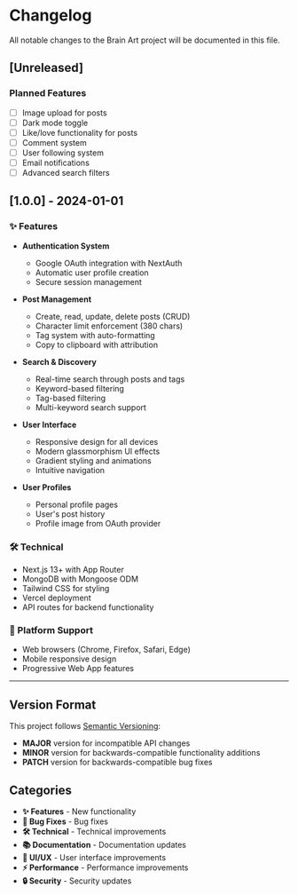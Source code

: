 # Changelog

All notable changes to the Brain Art project will be documented in this file.

## [Unreleased]

### Planned Features
- [ ] Image upload for posts
- [ ] Dark mode toggle
- [ ] Like/love functionality for posts
- [ ] Comment system
- [ ] User following system
- [ ] Email notifications
- [ ] Advanced search filters

## [1.0.0] - 2024-01-01

### ✨ Features
- **Authentication System**
  - Google OAuth integration with NextAuth
  - Automatic user profile creation
  - Secure session management

- **Post Management**
  - Create, read, update, delete posts (CRUD)
  - Character limit enforcement (380 chars)
  - Tag system with auto-formatting
  - Copy to clipboard with attribution

- **Search & Discovery**
  - Real-time search through posts and tags
  - Keyword-based filtering
  - Tag-based filtering
  - Multi-keyword search support

- **User Interface**
  - Responsive design for all devices
  - Modern glassmorphism UI effects
  - Gradient styling and animations
  - Intuitive navigation

- **User Profiles**
  - Personal profile pages
  - User's post history
  - Profile image from OAuth provider

### 🛠️ Technical
- Next.js 13+ with App Router
- MongoDB with Mongoose ODM
- Tailwind CSS for styling
- Vercel deployment
- API routes for backend functionality

### 📱 Platform Support
- Web browsers (Chrome, Firefox, Safari, Edge)
- Mobile responsive design
- Progressive Web App features

---

## Version Format

This project follows [Semantic Versioning](https://semver.org/):
- **MAJOR** version for incompatible API changes
- **MINOR** version for backwards-compatible functionality additions
- **PATCH** version for backwards-compatible bug fixes

## Categories

- **✨ Features** - New functionality
- **🐛 Bug Fixes** - Bug fixes
- **🛠️ Technical** - Technical improvements
- **📚 Documentation** - Documentation updates
- **🎨 UI/UX** - User interface improvements
- **⚡ Performance** - Performance improvements
- **🔒 Security** - Security updates 